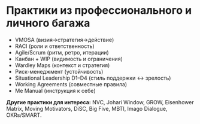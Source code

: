 # Практики из профессионального и личного багажа

- VMOSA (визия→стратегия→действие)
- RACI (роли и ответственность)
- Agile/Scrum (ритм, ретро, итерации)
- Канбан + WIP (видимость и ограничения)
- Wardley Maps (контекст и стратегия)
- Риск-менеджмент (устойчивость)
- Situational Leadership D1–D4 (стиль поддержки ↔ зрелость)
- Working Agreements (совместные правила)
- Me Manual (инструкция к себе)

**Другие практики для интереса:** NVC, Johari Window, GROW, Eisenhower Matrix, Moving Motivators, DiSC, Big Five, MBTI, Imago Dialogue, OKRs/SMART.

